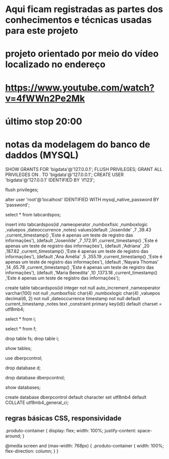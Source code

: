 # Aqui ficam registradas as partes dos conhecimentos e técnicas usadas para este projeto

# projeto orientado por meio do vídeo localizado no endereço
# https://www.youtube.com/watch?v=4fWWn2Pe2Mk 
# último stop 20:00

# notas da modelagem do banco de daddos (MYSQL)

SHOW GRANTS FOR 'bigdata'@'127.0.0.1';
FLUSH PRIVILEGES;
GRANT ALL PRIVILEGES ON *.* TO 'bigdata'@'127.0.0.1';
CREATE USER 'bigdata'@'127.0.0.1' IDENTIFIED BY 'if123';

flush privileges;

alter user 'root'@'localhost' IDENTIFIED WITH mysql_native_password BY 'password';

select * from tabcardspos;

insert into tabcardspos(id
                       ,nameoperator
                       ,numboxfisic
                       ,numboxlogic
                       ,valuepos
                       ,dateoccurrence
                       ,notes) values(default
                                     ,'Josenilde'
                                     ,7
                                     ,39.43
                                     ,current_timestamp()
                                     ,'Este é apenas um teste de registro das informações'),
                                     (default
                                     ,'Josenilde'
                                     ,7
                                     ,172.91
                                     ,current_timestamp()
                                     ,'Este é apenas um teste de registro das informações'),
                                     (default
                                     ,'Adriana'
                                     ,20
                                     ,187.82
                                     ,current_timestamp()
                                     ,'Este é apenas um teste de registro das informações'),
                                     (default
                                     ,'Ana Amélia'
                                     ,5
                                     ,355.19
                                     ,current_timestamp()
                                     ,'Este é apenas um teste de registro das informações'),
                                     (default
                                     ,'Nayara Thomas'
                                     ,14
                                     ,65.78
                                     ,current_timestamp()
                                     ,'Este é apenas um teste de registro das informações'),
                                     (default
                                     ,'Maria Benedita'
                                     ,10
                                     ,1373.18
                                     ,current_timestamp()
                                     ,'Este é apenas um teste de registro das informações');

create table tabcardspos(id integer not null auto_increment
  						          ,nameoperator varchar(100) not null
					              ,numboxfisic char(4)
                        ,numboxlogic char(4)
                        ,valuepos decimal(6, 2) not null 
					              ,dateoccurrence timestamp not null default current_timestamp
						            ,notes text
						            ,constraint primary key(id)) default charset = utf8mb4;

select * from i;

select * from f;

drop table fs;
drop table i;

show tables;

use dberpcontrol;

drop database d;

drop database dberpcontrol;

show databases;

create database dberpcontrol default character set utf8mb4 default COLLATE utf8mb4_general_ci; 

## regras básicas CSS, responsividade 
.produto-container {
  display: flex;
  width: 100%; 
  justify-content: space-around;
}

@media screen and (max-width: 768px) {
  .produto-container {
    width: 100%;
    flex-direction: column;
  }
}
